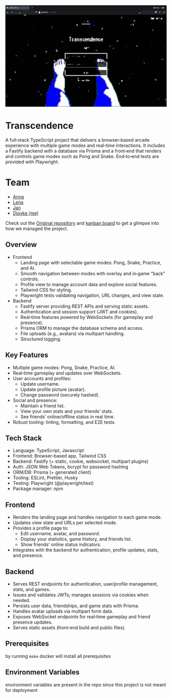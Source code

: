 <div align="center">
  <img src="demo_part_1.gif" alt="Demo" width="600"/>
</div>

# Transcendence

A full‑stack TypeScript project that delivers a browser‑based arcade experience with multiple game modes and real‑time interactions. It includes a Fastify backend with a database via Prisma and a front‑end that renders and controls game modes such as Pong and Snake. End‑to‑end tests are provided with Playwright.

# Team
* [Anna](https://github.com/akrepkov)
* [Lena](https://github.com/elenavoronin)
* [Jan](https://github.com/jmolenaa)
* [Djoyke (me)](https://github.com/DjoykeAbyah)

Check out the [Original repository](https://github.com/akrepkov/transcendence) and [kanban board](https://github.com/users/akrepkov/projects/1) to get a glimpse into how we managed the project.


## Overview

- Frontend
  - Landing page with selectable game modes: Pong, Snake, Practice, and AI.
  - Smooth navigation between modes with overlay and in‑game “back” controls.
  - Profile view to manage account data and explore social features.
  - Tailwind CSS for styling.
  - Playwright tests validating navigation, URL changes, and view state.
- Backend
  - Fastify server providing REST APIs and serving static assets.
  - Authentication and session support (JWT and cookies).
  - Real‑time features powered by WebSockets (for gameplay and presence).
  - Prisma ORM to manage the database schema and access.
  - File uploads (e.g., avatars) via multipart handling.
  - Structured logging.

## Key Features

- Multiple game modes: Pong, Snake, Practice, AI.
- Real‑time gameplay and updates over WebSockets.
- User accounts and profiles:
  - Update username.
  - Update profile picture (avatar).
  - Change password (securely hashed).
- Social and presence:
  - Maintain a friend list.
  - View your own stats and your friends’ stats.
  - See friends’ online/offline status in real time.
- Robust tooling: linting, formatting, and E2E tests.

## Tech Stack

- Language: TypeScript, Javascript
- Frontend: Browser-based app, Tailwind CSS
- Backend: Fastify (+ static, cookie, websocket, multipart plugins)
- Auth: JSON Web Tokens, bcrypt for password hashing
- ORM/DB: Prisma (+ generated client)
- Tooling: ESLint, Prettier, Husky
- Testing: Playwright (@playwright/test)
- Package manager: npm

## Frontend

- Renders the landing page and handles navigation to each game mode.
- Updates view state and URLs per selected mode.
- Provides a profile page to:
  - Edit username, avatar, and password.
  - Display your statistics, game history, and friends list.
  - Show friends’ online status indicators.
- Integrates with the backend for authentication, profile updates, stats, and presence.

## Backend

- Serves REST endpoints for authentication, user/profile management, stats, and games.
- Issues and validates JWTs; manages sessions via cookies when needed.
- Persists user data, friendships, and game stats with Prisma.
- Handles avatar uploads via multipart form data.
- Exposes WebSocket endpoints for real‑time gameplay and friend presence updates.
- Serves static assets (front‑end build and public files).

## Prerequisites

by running `make` docker will install all prerequisites

## Environment Variables

environment variables are present in the repo since this project is not meant for deployment
